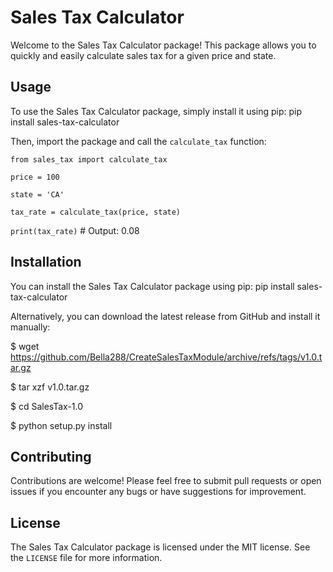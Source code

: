 # Sales Tax Calculator

Welcome to the Sales Tax Calculator package! This package allows you to quickly and easily calculate sales tax for a given price and state.

## Usage

To use the Sales Tax Calculator package, simply install it using pip:
pip install sales-tax-calculator

Then, import the package and call the `calculate_tax` function:

`from sales_tax import calculate_tax`

`price = 100`

`state = 'CA'`

`tax_rate = calculate_tax(price, state)`

`print(tax_rate)` # Output: 0.08

## Installation

You can install the Sales Tax Calculator package using pip:
pip install sales-tax-calculator

Alternatively, you can download the latest release from GitHub and install it manually:

$ wget https://github.com/Bella288/CreateSalesTaxModule/archive/refs/tags/v1.0.tar.gz

$ tar xzf v1.0.tar.gz

$ cd SalesTax-1.0

$ python setup.py install

## Contributing

Contributions are welcome! Please feel free to submit pull requests or open issues if you encounter any bugs or have suggestions for improvement.

## License

The Sales Tax Calculator package is licensed under the MIT license. See the `LICENSE` file for more information.
